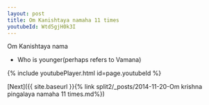 ```yaml
---
layout: post
title: Om Kanishtaya namaha 11 times
youtubeId: Wtd5gjH0k3I
---
```

 
 
Om Kanishtaya nama 
 
 -  Who is younger(perhaps refers to Vamana) 
 
  
 
  
 
 
 
 
 
 


{% include youtubePlayer.html id=page.youtubeId %}
 
[Next]({{ site.baseurl }}{% link  split2/_posts/2014-11-20-Om krishna pingalaya namaha 11 times.md%})
 
